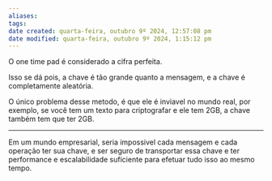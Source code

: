 ```yaml
---
aliases: 
tags: 
date created: quarta-feira, outubro 9º 2024, 12:57:08 pm
date modified: quarta-feira, outubro 9º 2024, 1:15:12 pm
---
```

O one time pad é considerado a cifra perfeita.

Isso se dá pois, a chave é tão grande quanto a mensagem, e a chave é completamente aleatória.

O único problema desse metodo, é que ele é inviavel no mundo real, por exemplo, se você tem um texto para criptografar e ele tem 2GB, a chave também tem que ter 2GB.

---

Em um mundo empresarial, seria impossivel cada mensagem e cada operação ter sua chave, e ser seguro de transportar essa chave e ter performance e escalabilidade suficiente para efetuar tudo isso ao mesmo tempo.

